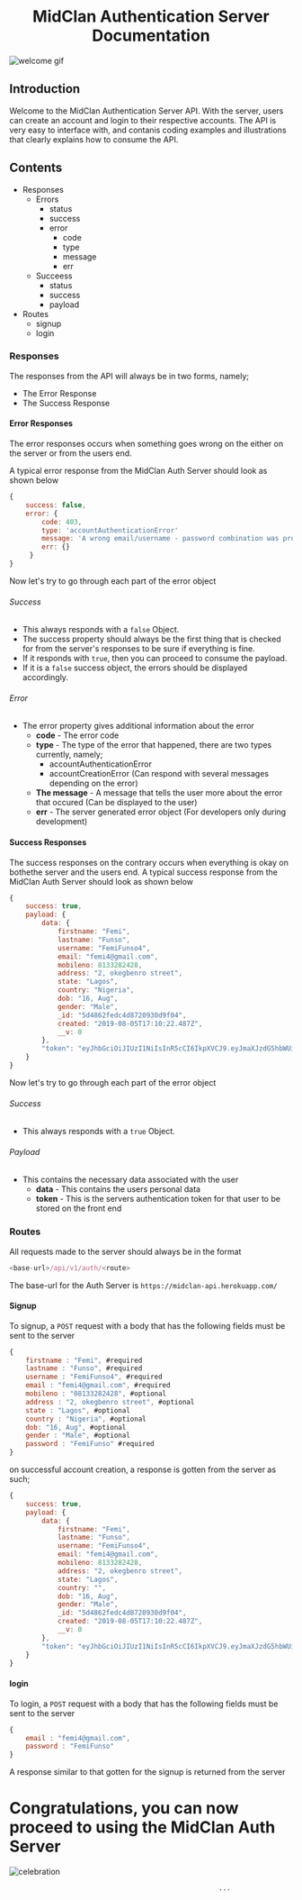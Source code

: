 # <center> MidClan Authentication Server Documentation </center>

![welcome gif](https://media.giphy.com/media/xUPGGDNsLvqsBOhuU0/giphy.gif)

## Introduction

Welcome to the MidClan Authentication Server API. With the server, users can create an account and login to their respective accounts. The API is very easy to interface with, and contanis coding examples and illustrations that clearly explains how to consume the API.

## Contents

- Responses
  - Errors
    - status
    - success
    - error
      - code
      - type
      - message
      - err
  - Succeess
    - status
    - success
    - payload
- Routes
  - signup
  - login

### Responses

The responses from the API will always be in two forms, namely;

- The Error Response
- The Success Response

#### Error Responses

The error responses occurs when something goes wrong on the either on the server or from the users end.

A typical error response from the MidClan Auth Server should look as shown below

```javascript
{
    success: false,
    error: {
        code: 403,
        type: 'accountAuthenticationError'
        message: 'A wrong email/username - password combination was provided.'
        err: {}
     }
}
```

Now let's try to go through each part of the error object

###### Success

- This always responds with a `false` Object.
- The success property should always be the first thing that is checked for from the server's responses to be sure if everything is fine.
- If it responds with `true`, then you can proceed to consume the payload.
- If it is a `false` success object, the errors should be displayed accordingly.

###### Error

- The error property gives additional information about the error
  - <b>code</b> - The error code
  - <b>type</b> - The type of the error that happened, there are two types currently, namely;
    - accountAuthenticationError
    - accountCreationError (Can respond with several messages depending on the error)
  - <b>The message</b> - A message that tells the user more about the error that occured (Can be displayed to the user)
  - <b>err</b> - The server generated error object (For developers only during development)

#### Success Responses

The success responses on the contrary occurs when everything is okay on bothethe server and the users end.
A typical success response from the MidClan Auth Server should look as shown below

```javascript
{
    success: true,
    payload: {
        data: {
            firstname: "Femi",
            lastname: "Funso",
            username: "FemiFunso4",
            email: "femi4@gmail.com",
            mobileno: 8133282428,
            address: "2, okegbenro street",
            state: "Lagos",
            country: "Nigeria",
            dob: "16, Aug",
            gender: "Male",
            _id: "5d4862fedc4d8720930d9f04",
            created: "2019-08-05T17:10:22.487Z",
            __v: 0
        },
        "token": "eyJhbGciOiJIUzI1NiIsInR5cCI6IkpXVCJ9.eyJmaXJzdG5hbWUiOiJGZW1pIiwidXNlcm5hbWUiOiJGZW1pRnVuc280IiwiZW1haWwiOiJmZW1pNEBnbWFpbC5jb20iLCJpYXQiOjE1NjUwMjUwNzYsImV4cCI6MTU2NzYxNzA3Nn0.gg2K_CGLiNPnXRyeoxbUgI88X4vqYQKpKNSVCX16M7U"
    }
}
```

Now let's try to go through each part of the error object

###### Success

- This always responds with a `true` Object.

###### Payload

- This contains the necessary data associated with the user
  - <b>data</b> - This contains the users personal data
  - <b>token</b> - This is the servers authentication token for that user to be stored on the front end

### Routes

All requests made to the server should always be in the format

```javascript
<base-url>/api/v1/auth/<route>
```

The base-url for the Auth Server is `https://midclan-api.herokuapp.com/`

#### Signup

To signup, a `POST` request with a body that has the following fields must be sent to the server

```javascript
{
	firstname : "Femi", #required
	lastname : "Funso", #required
	username : "FemiFunso4", #required
	email : "femi4@gmail.com", #required
	mobileno : "08133282428", #optional
	address : "2, okegbenro street", #optional
	state : "Lagos", #optional
	country : "Nigeria", #optional
	dob: "16, Aug", #optional
	gender : "Male", #optional
	password : "FemiFunso" #required
}
```

on successful account creation, a response is gotten from the server as such;

```javascript
{
    success: true,
    payload: {
        data: {
            firstname: "Femi",
            lastname: "Funso",
            username: "FemiFunso4",
            email: "femi4@gmail.com",
            mobileno: 8133282428,
            address: "2, okegbenro street",
            state: "Lagos",
            country: "",
            dob: "16, Aug",
            gender: "Male",
            _id: "5d4862fedc4d8720930d9f04",
            created: "2019-08-05T17:10:22.487Z",
            __v: 0
        },
        "token": "eyJhbGciOiJIUzI1NiIsInR5cCI6IkpXVCJ9.eyJmaXJzdG5hbWUiOiJGZW1pIiwidXNlcm5hbWUiOiJGZW1pRnVuc280IiwiZW1haWwiOiJmZW1pNEBnbWFpbC5jb20iLCJpYXQiOjE1NjUwMjUwNzYsImV4cCI6MTU2NzYxNzA3Nn0.gg2K_CGLiNPnXRyeoxbUgI88X4vqYQKpKNSVCX16M7U"
    }
}
```

#### login

To login, a `POST` request with a body that has the following fields must be sent to the server

```javascript
{
	email : "femi4@gmail.com",
	password : "FemiFunso"
}
```

A response similar to that gotten for the signup is returned from the server

# Congratulations, you can now proceed to using the MidClan Auth Server

![celebration](https://media.giphy.com/media/3o7abIileRivlGr8Nq/giphy.gif)

                                                        ...
